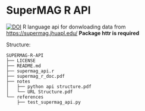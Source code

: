 # SuperMAG R API
[![DOI](https://zenodo.org/badge/491316450.svg)](https://zenodo.org/badge/latestdoi/491316450)
R language api for donwloading data from https://supermag.jhuapl.edu/
**Package httr is required**

Structure:

```{r}
SUPERMAG-R-API
├── LICENSE
├── README.md
├── supermag_api.r
├── supermag_r_doc.pdf
├── notes
│   ├── python api structure.pdf
│   └── URL Structure.pdf
└── references
    ├── test_supermag_api.py
```
